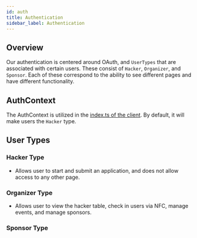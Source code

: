 ```yaml
---
id: auth
title: Authentication
sidebar_label: Authentication
---
```


## Overview

Our authentication is centered around OAuth, and `UserTypes` that are associated with certain users. These consist of `Hacker`, `Organizer`, and `Sponsor`. Each of these correspond to the ability to see different pages and have different functionality.

## AuthContext

The AuthContext is utilized in the [index.ts of the client](https://github.com/VandyHacks/vaken/blob/staging/src/client/app.tsx). By default, it will make users the `Hacker` type.

## User Types

### Hacker Type

- Allows user to start and submit an application, and does not allow access to any other page.

### Organizer Type

- Allows user to view the hacker table, check in users via NFC, manage events, and manage sponsors.

### Sponsor Type
